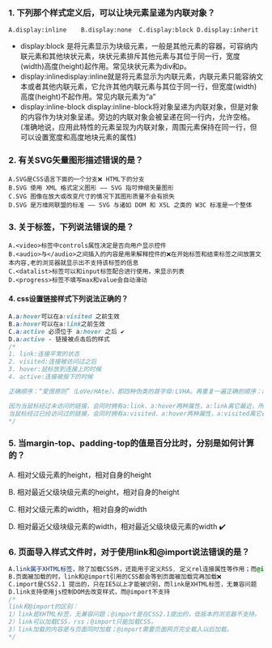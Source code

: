 ### 1. 下列那个样式定义后，可以让块元素呈递为内联对象？

```
A.display:inline	B.display:none	C.display:block	D.display:inherit
```

- display:block 是将元素显示为块级元素，一般是其他元素的容器，可容纳内联元素和其他块状元素，块状元素排斥其他元素与其位于同一行，宽度(width)高度(height)起作用。常见块状元素为div和p。
- display:inlinedisplay:inline就是将元素显示为内联元素，内联元素只能容纳文本或者其他内联元素，它允许其他内联元素与其位于同一行，但宽度(width)高度(height)不起作用。常见内联元素为“a”
- display:inline-block display:inline-block将对象呈递为内联对象，但是对象的内容作为块对象呈递。旁边的内联对象会被呈递在同一行内，允许空格。(准确地说，应用此特性的元素呈现为内联对象，周围元素保持在同一行，但可以设置宽度和高度地块元素的属性)

### 2. 有关SVG矢量图形描述错误的是？

```
A.SVG是CSS语言下面的一个分支❌ HTML下的分支
B.SVG 使用 XML 格式定义图形 —— SVG 指可伸缩矢量图形
C.SVG 图像在放大或改变尺寸的情况下其图形质量不会有损失
D.SVG 是万维网联盟的标准 —— SVG 与诸如 DOM 和 XSL 之类的 W3C 标准是一个整体
```

### 3. 关于标签，下列说法错误的是？

```
A.<video>标签中controls属性决定是否向用户显示控件
B.<audio>与</audio>之间插入的内容是用来解释控件的❌在开始标签和结束标签之间放置文本内容,老的浏览器就显示出不支持该标签的信息
C.<datalist>标签可以和input标签配合进行使用，来显示列表
D.<progress>标签不填写max和value会自动滑动
```

#### 4. css设置链接样式下列说法正确的？

```css
A.a:hover可以在a:visited 之前生效
B.a:hover可以在a:link之前生效
C.a:active 必须位于 a:hover 之后 ✔️
D.a:active - 链接被点击后的样式
/* 
1. link:连接平常的状态
2. visited:连接被访问过之后
3. hover:鼠标放到连接上的时候
4. active:连接被按下的时候

正确顺序：“爱恨原则”（LoVe/HAte），即四种伪类的首字母:LVHA。再重复一遍正确的顺序：a:link、a:visited、a:hover、a:active

因为当鼠标经过未访问的链接，会同时拥有a:link、a:hover两种属性，a:link离它最近，所以它优先满足a:link，而放弃a:hover的重复定义。
当鼠标经过已经访问过的链接，会同时拥有a:visited、a:hover两种属性，a:visited离它最近，所以它优先满足a:visited，而放弃a:hover的重复定义。究其原因，是css的就近原则“惹的祸”。
*/
```

### 5. 当margin-top、padding-top的值是百分比时，分别是如何计算的？

A. 相对父级元素的height，相对自身的height

B. 相对最近父级块级元素的height，相对自身的height

C. 相对父级元素的width，相对自身的width

D. 相对最近父级块级元素的width，相对最近父级块级元素的width ✔️

### 6. 页面导入样式文件时，对于使用link和@import说法错误的是？

```css
A.link属于XHTML标签，除了加载CSS外，还能用于定义RSS, 定义rel连接属性等作用；而@import是CSS提供的，只能用于加载CSS
B.页面被加载的时，link和@import引用的CSS都会等到页面被加载完再加载❌
C.import是CSS2.1 提出的，只在IE5以上才能被识别，而link是XHTML标签，无兼容问题
D.link支持使用js控制DOM去改变样式，而@import不支持
/*
link和@import的区别：
1）link是XHTML标签，无兼容问题；@import是在CSS2.1提出的，低版本的浏览器不支持。
2）link可以加载CSS，rss；@import只能加载CSS。
3）link加载的内容是与页面同时加载；@import需要页面网页完全载入以后加载。
*/
```